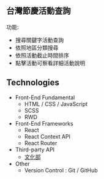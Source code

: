 台灣節慶活動查詢
---------------------------------------------------------------
功能:
- 搜尋關鍵字活動查詢
- 依照地區分類搜尋
- 依照活動截止時間排序
- 點擊活動可察看詳細活動說明

Technologies
--------------------------------
- Front-End Fundamental
  - HTML / CSS / JavaScript
  - SCSS
  - RWD
- Front-End Frameworks
  - React
  - React Context API
  - React Router
- Third-party API
  - [文化部](https://cloud.culture.tw/frontsite/trans/SearchShowAction.do?method=doFindFestivalTypeJ)
- Other
  - Version Control : Git / GitHub 
